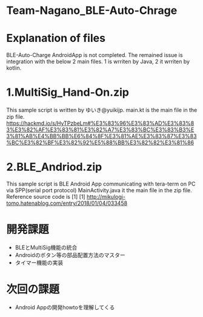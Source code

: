 # Team-Nagano_BLE-Auto-Chrage

# Explanation of files
BLE-Auto-Charge AndroidApp is not completed.
The remained issue is integration with the below 2 main files.
1 is wrriten by Java, 2 it wrriten by kotlin.

# 1.MultiSig_Hand-On.zip
 This sample script is written by ゆいき@yuikijp.
 main.kt is the main file in the zip file.
 https://hackmd.io/s/HyTPzbeLm#%E3%83%96%E3%83%AD%E3%83%83%E3%82%AF%E3%83%81%E3%82%A7%E3%83%BC%E3%83%B3%E3%81%AB%E4%BB%BB%E6%84%8F%E3%81%AE%E3%83%87%E3%83%BC%E3%82%BF%E3%82%92%E5%88%BB%E3%82%82%E3%81%86
 
# 2.BLE_Andriod.zip
 This sample script is BLE Android App communicating with tera-term on PC via SPP(serial port protocol)
 MainActivity.java it the main file in the zip file. Reference source code is [1]
 [1] http://mikulogi-tomo.hatenablog.com/entry/2018/01/04/033458


# 開発課題
- BLEとMultiSig機能の統合
- Androidのボタン等の部品配置方法のマスター
- タイマー機能の実装

# 次回の課題
- Android Appの開発howtoを理解してくる
